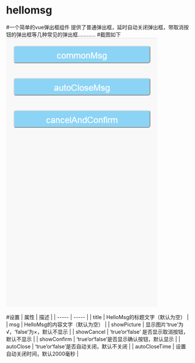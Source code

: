 # hellomsg

#一个简单的vue弹出框组件
  提供了普通弹出框，延时自动关闭弹出框，带取消按钮的弹出框等几种常见的弹出框…………
#截图如下
<img src="https://github.com/stmory/vue_hellomsg/blob/master/screenShot/GIF.gif" />


#设置
| 属性 | 描述 |
| ----- | ----- |
| title | HelloMsg的标题文字（默认为空） |
| msg | HelloMsg的内容文字（默认为空） |
| showPicture | 显示图片‘true’为√，‘false’为×，默认不显示 |
| showCancel | ‘true’or‘false’ 是否显示取消按钮，默认不显示 |
| showConfirm | ‘true’or‘false’是否显示确认按钮，默认显示 |
| autoClose | ‘true’or‘false’是否自动关闭，默认不关闭 |
| autoCloseTime | 设置自动关闭时间，默认2000毫秒 |
